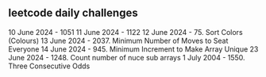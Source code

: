 ## leetcode daily challenges

10 June 2024 - 1051
11 June 2024 - 1122
12 June 2024 - 75. Sort Colors (Colours)
13 June 2024 - 2037. Minimum Number of Moves to Seat Everyone
14 June 2024 - 945. Minimum Increment to Make Array Unique
23 June 2024 - 1248. Count number of nuce sub arrays
1 July 2004 - 1550. Three Consecutive Odds